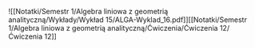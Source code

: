 ![[Notatki/Semestr 1/Algebra liniowa z geometrią analityczną/Wykłady/Wykład 15/ALGA-Wyklad_16.pdf]][[Notatki/Semestr 1/Algebra liniowa z geometrią analityczną/Ćwiczenia/Ćwiczenia 12/Ćwiczenia 12]]